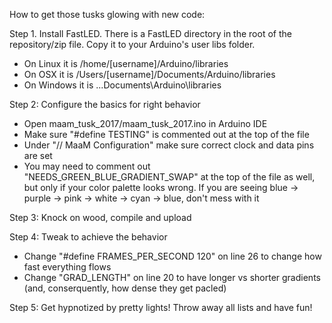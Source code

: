 How to get those tusks glowing with new code: 

Step 1. Install FastLED. There is a FastLED directory in the root of the repository/zip file. Copy it to your Arduino's user libs folder. 

- On Linux it is /home/[username]/Arduino/libraries
- On OSX it is /Users/[username]/Documents/Arduino/libraries
- On Windows it is ...Documents\Arduino\libraries

Step 2: Configure the basics for right behavior

- Open maam_tusk_2017/maam_tusk_2017.ino in Arduino IDE
- Make sure "#define TESTING" is commented out at the top of the file
- Under "// MaaM Configuration" make sure correct clock and data pins are set
- You may need to comment out "NEEDS_GREEN_BLUE_GRADIENT_SWAP" at the top of the file as well, but only if your color palette looks wrong. If you are seeing blue -> purple -> pink -> white -> cyan -> blue, don't mess with it

Step 3: Knock on wood, compile and upload

Step 4: Tweak to achieve the behavior

- Change "#define FRAMES_PER_SECOND  120" on line 26 to change how fast everything flows
- Change "GRAD_LENGTH" on line 20 to have longer vs shorter gradients (and, conserquently, how dense they get pacled)

Step 5: Get hypnotized by pretty lights! Throw away all lists and have fun!

